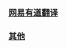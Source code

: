 ### [网易有道翻译](http://cidian.youdao.com/multi.html?vendor=fanyiweb)

### [其他](https://github.com/jiangzc/CuteTranslation)
